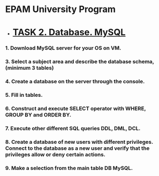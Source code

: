 # **EPAM University Program**

* # [TASK 2. Database. MySQL ](README.md)
### 1. Download MySQL server for your OS on VM.
### 3. Select a subject area and describe the database schema, (minimum 3 tables)
### 4. Create a database on the server through the console.
### 5. Fill in tables.
### 6. Construct and execute SELECT operator with WHERE, GROUP BY and ORDER BY.
### 7. Execute other different SQL queries DDL, DML, DCL.
### 8. Create a database of new users with different privileges. Connect to the database as a new user and verify that the privileges allow or deny certain actions.
### 9. Make a selection from the main table DB MySQL.
